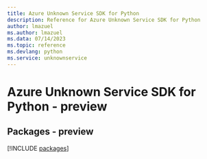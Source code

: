 ```yaml
---
title: Azure Unknown Service SDK for Python
description: Reference for Azure Unknown Service SDK for Python
author: lmazuel
ms.author: lmazuel
ms.data: 07/14/2023
ms.topic: reference
ms.devlang: python
ms.service: unknownservice
---
```

# Azure Unknown Service SDK for Python - preview
## Packages - preview
[!INCLUDE [packages](unknown-service-index.md)]